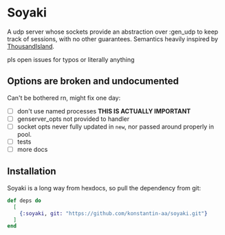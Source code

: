 # Soyaki
A udp server whose sockets provide an abstraction over :gen_udp to keep track of sessions, with no other guarantees. Semantics heavily inspired by [ThousandIsland](https://hexdocs.pm/thousand_island/ThousandIsland.html). 

pls open issues for typos or literally anything

## Options are broken and undocumented
Can't be bothered rn, might fix one day:
- [ ] don't use named processes **THIS IS ACTUALLY IMPORTANT**
- [ ] genserver_opts not provided to handler
- [ ] socket opts never fully updated in `new`, nor passed around properly in pool.
- [ ] tests
- [ ] more docs

## Installation

Soyaki is a long way from hexdocs, so pull the dependency from git:

```elixir
def deps do
  [
    {:soyaki, git: "https://github.com/konstantin-aa/soyaki.git"}
  ]
end
```

